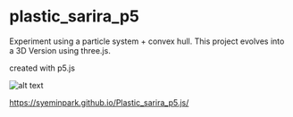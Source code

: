 # plastic_sarira_p5

Experiment using a particle system + convex hull.
This project evolves into a 3D Version using three.js.

created with p5.js

![alt text](https://github.com/syeminpark/Plastic_sarira_p5.js/blob/main/readmeImage.gif?raw=true)

https://syeminpark.github.io/Plastic_sarira_p5.js/
